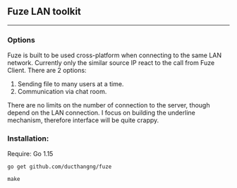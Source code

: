 ## Fuze LAN toolkit
---

### Options
Fuze is built to be used cross-platform when connecting to the same LAN network. Currently only the similar source IP react to the call from Fuze Client. There are 2 options:
1. Sending file to many users at a time.
2. Communication via chat room.

There are no limits on the number of connection to the server, though depend on the LAN connection. 
I focus on building the underline mechanism, therefore interface will be quite crappy.

### Installation:
Require: Go 1.15
```
go get github.com/ducthangng/fuze
```

```
make
```


